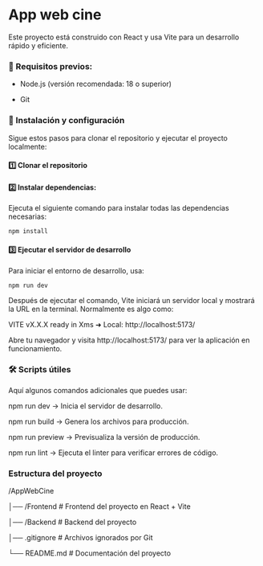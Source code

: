 # App web cine

Este proyecto está construido con React y usa Vite para un desarrollo rápido y eficiente.

### 📌 Requisitos previos:

* Node.js (versión recomendada: 18 o superior)

* Git


### 🚀 Instalación y configuración

Sigue estos pasos para clonar el repositorio y ejecutar el proyecto localmente:

#### 1️⃣ Clonar el repositorio


#### 2️⃣ Instalar dependencias:
Ejecuta el siguiente comando para instalar todas las dependencias necesarias:
```
npm install
```
#### 3️⃣ Ejecutar el servidor de desarrollo

Para iniciar el entorno de desarrollo, usa:
```
npm run dev
```

Después de ejecutar el comando, Vite iniciará un servidor local y mostrará la URL en la terminal. Normalmente es algo como:

VITE vX.X.X  ready in Xms
➜  Local:   http://localhost:5173/

Abre tu navegador y visita http://localhost:5173/ para ver la aplicación en funcionamiento.


### 🛠️ Scripts útiles

Aquí algunos comandos adicionales que puedes usar:

npm run dev → Inicia el servidor de desarrollo.

npm run build → Genera los archivos para producción.

npm run preview → Previsualiza la versión de producción.

npm run lint → Ejecuta el linter para verificar errores de código.

### Estructura del proyecto
/AppWebCine

│── /Frontend   # Frontend del proyecto en React + Vite

│── /Backend            # Backend del proyecto

│── .gitignore      # Archivos ignorados por Git

└── README.md       # Documentación del proyecto


